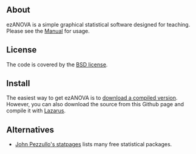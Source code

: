 ## About

ezANOVA is a simple graphical statistical software designed for teaching. Please see the [Manual](http://people.cas.sc.edu/rorden/ezanova/index.html) for usage.

## License

The code is covered by the [BSD license](license.txt).

## Install

The easiest way to get ezANOVA is to [download a compiled version](http://people.cas.sc.edu/rorden/ezanova/index.html#install). However, you can also download the source from this Github page and compile it with [Lazarus](https://www.lazarus-ide.org/).

## Alternatives

  - [John Pezzullo's statpages](http://statpages.info/) lists many free statistical packages.


